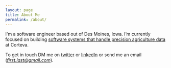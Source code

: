 ```yaml
---
layout: page
title: About Me
permalink: /about/
---
```


I'm a software engineer based out of Des Moines, Iowa.  I’m currently focused on building [software systems that handle precision agriculture data](https://www.corteva.us/products-and-solutions/digital-solutions/granular-insights.html) at Corteva.

To get in touch DM me on [twitter](http://twitter.com/mhegelheimer) or [linkedIn](https://linkedin.com/in/mhegelheimer) or send me an email (*first.last@gmail.com*).

<!-- This is the base Jekyll theme. You can find out more info about customizing your Jekyll theme, as well as basic Jekyll usage documentation at [jekyllrb.com](https://jekyllrb.com/)

You can find the source code for Minima at GitHub:
[jekyll][jekyll-organization] /
[minima](https://github.com/jekyll/minima)

You can find the source code for Jekyll at GitHub:
[jekyll][jekyll-organization] /
[jekyll](https://github.com/jekyll/jekyll)


[jekyll-organization]: https://github.com/jekyll -->
